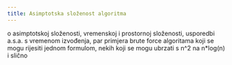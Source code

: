 ```yaml
---
title: Asimptotska složenost algoritma
---
```


o asimptotskoj složenosti, vremenskoj i prostornoj složenosti, usporedbi a.s.a. s vremenom izvođenja, par primjera brute force algoritama koji se mogu rijesiti jednom formulom, nekih koji se mogu ubrzati s n^2 na n*log(n) i slično


